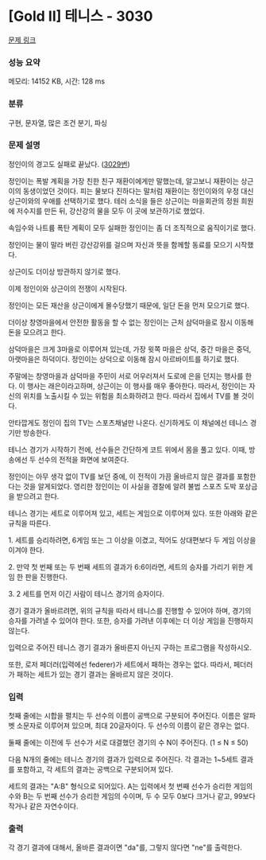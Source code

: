 # [Gold II] 테니스 - 3030 

[문제 링크](https://www.acmicpc.net/problem/3030) 

### 성능 요약

메모리: 14152 KB, 시간: 128 ms

### 분류

구현, 문자열, 많은 조건 분기, 파싱

### 문제 설명

<p>정인이의 경고도 실패로 끝났다. (<a href="https://www.acmicpc.net/problem/3029">3029번</a>) </p>

<p>정인이는 폭발 계획을 가장 친한 친구 재환이에게만 말했는데, 알고보니 재환이는 상근이의 동생이었던 것이다. 피는 물보다 진하다는 말처럼 재환이는 정인이와의 우정 대신 상근이와의 우애를 선택하기로 했다. 테러 소식을 들은 상근이는 마을회관의 정원 희원에 저수지를 만든 뒤, 강산강의 물을 모두 이 곳에 보관하기로 했었다.</p>

<p>속임수와 나트륨 폭탄 계획이 모두 실패한 정인이는 좀 더 조직적으로 움직이기로 했다.</p>

<p>정인이는 물이 말라 버린 강산강위를 걸으며 자신과 뜻을 함께할 동료를 모으기 시작했다.</p>

<p>상근이도 더이상 방관하지 않기로 했다.</p>

<p>이제 정인이와 상근이의 전쟁이 시작된다.</p>

<p>정인이는 모든 재산을 상근이에게 몰수당했기 때문에, 일단 돈을 먼저 모으기로 했다.</p>

<p>더이상 창영마을에서 안전한 활동을 할 수 없는 정인이는 근처 삼덕마을로 잠시 이동해 돈을 모으려고 한다.</p>

<p>삼덕마을은 크게 3마을로 이루어져 있는데, 가장 윗쪽 마을은 상덕, 중간 마을은 중덕, 아랫마을은 하덕이다. 정인이는 상덕으로 이동해 잠시 아르바이트를 하기로 했다.</p>

<p>주말에는 창영마을과 삼덕마을 주민이 서로 어우러져서 도로에 은을 던지는 행사를 한다. 이 행사는 래은이라고하며, 상근이는 이 행사를 매우 좋아한다. 따라서, 정인이는 자신의 위치를 노출시킬 수 있는 위험을 최소화하려고 한다. 따라서 집에서 TV를 볼 것이다.</p>

<p>안타깝게도 정인이 집의 TV는 스포츠채널만 나온다. 신기하게도 이 채널에선 테니스 경기만 방송한다.</p>

<p>테니스 경기가 시작하기 전에, 선수들은 간단하게 코트 위에서 몸을 풀고 있다. 이때, 방송에선 두 선수의 전적을 화면에 보여준다.</p>

<p>정인이는 아무 생각 없이 TV를 보던 중에, 이 전적이 가끔 올바르지 않은 결과를 포함한다는 것을 알게되었다. 영리한 정인이는 이 사실을 경찰에 알려 불법 스포츠 도박 포상금을 받으려고 한다.</p>

<p>테니스 경기는 세트로 이루어져 있고, 세트는 게임으로 이루어져 있다. 또한 아래와 같은 규칙을 따른다.</p>

<p>1. 세트를 승리하려면, 6게임 또는 그 이상을 이겼고, 적어도 상대편보다 두 게임 이상을 이겨야 한다.</p>

<p>2. 만약 첫 번째 또는 두 번째 세트의 결과가 6:6이라면, 세트의 승자를 가리기 위한 게임 한 판을 진행한다.</p>

<p>3. 2 세트를 먼저 이긴 사람이 테니스 경기의 승자이다.</p>

<p>경기 결과가 올바르려면, 위의 규칙을 따라서 테니스를 진행할 수 있어야 하며, 경기의 승자를 가려낼 수 있어야 한다. 또한, 승자를 가려낸 이후에는 더 이상 게임을 진행하지 않는다.</p>

<p>입력으로 주어진 테니스 경기 결과가 올바른지 아닌지 구하는 프로그램을 작성하시오.</p>

<p>또한, 로저 페더러(입력에선 federer)가 세트에서 패하는 경우는 없다. 따라서, 페더러가 패하는 세트가 있는 경기 결과는 올바르지 않은 것이다.</p>

### 입력 

 <p>첫째 줄에는 시합을 펼치는 두 선수의 이름이 공백으로 구분되어 주어진다. 이름은 알파벳 소문자로 이루어져 있으며, 최대 20글자이다. 두 선수의 이름이 같은 경우는 없다.</p>

<p>둘째 줄에는 이전에 두 선수가 서로 대결했던 경기의 수 N이 주어진다. (1 ≤ N ≤ 50)</p>

<p>다음 N개의 줄에는 테니스 경기의 결과가 입력으로 주어진다. 각 결과는 1~5세트 결과를 포함하고, 각 세트의 결과는 공백으로 구분되어져 있다.</p>

<p>세트의 결과는 "A:B" 형식으로 되어있다. A는 입력에서 첫 번째 선수가 승리한 게임의 수와 B는 두 번째 선수가 승리한 게임의 수이며, 두 수 모두 0보다 크거나 같고, 99보다 작거나 같은 자연수이다.</p>

### 출력 

 <p>각 경기 결과에 대해서, 올바른 결과이면 "da"를, 그렇지 않다면 "ne"를 출력한다.</p>

